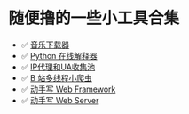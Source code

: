 # 随便撸的一些小工具合集
-  :white_check_mark: [音乐下载器](./WYMusic.py)
-  :white_check_mark: [Python 在线解释器](./online_intepreter)
-  :white_check_mark: [IP代理和UA收集池](./craw)
-  :white_check_mark: [B 站多线程小爬虫](./bilibili_crawler)
-  :white_check_mark: [动手写 Web Framework](./demo)
-  :white_check_mark: [动手写 Web Server](./web-server)